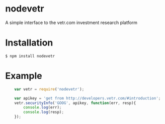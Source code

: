 nodevetr
===========
A simple interface to the vetr.com investment research platform

Installation
============== 

    $ npm install nodevetr

Example
==========

```javascript
    var vetr = require('nodevetr');

    var apikey = 'get from http://developers.vetr.com/#introduction';
    vetr.securityInfo('GOOG', apikey, function(err, resp){
        console.log(err);
        console.log(resp);
    });


```
